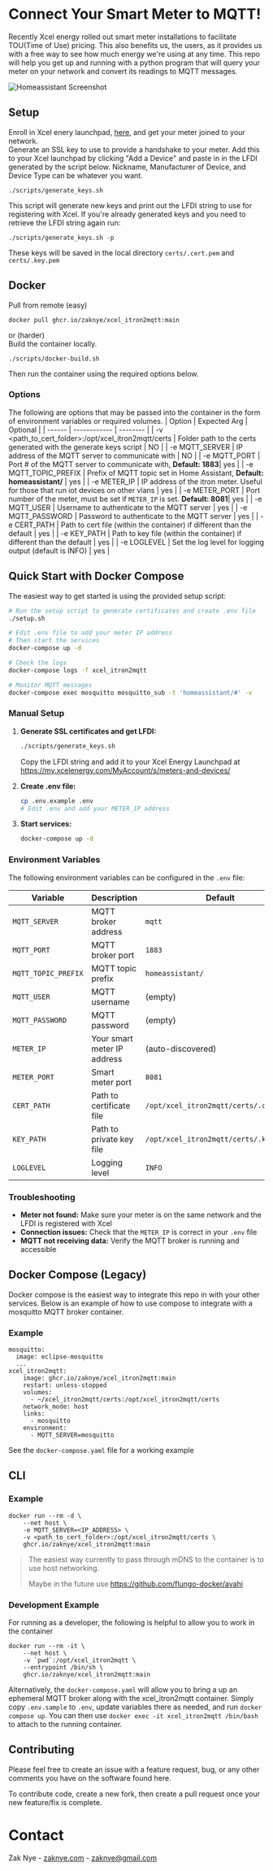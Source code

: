 # Connect Your Smart Meter to MQTT!

Recently Xcel energy rolled out smart meter installations to facilitate TOU(Time of Use) pricing. This also benefits us, the users, as it provides us with a free way to see how much energy we're using at any time. This repo will help you get up and running with a python program that will query your meter on your network and convert its readings to MQTT messages.

![Homeassistant Screenshot](docs/homeassistant_screenshot.png)

## Setup

Enroll in Xcel enery launchpad, [here](https://my.xcelenergy.com/MyAccount/s/meters-and-devices/), and get your meter joined to your network.\
Generate an SSL key to use to provide a handshake to your meter. Add this to your Xcel launchpad by clicking "Add a Device" and paste in in the LFDI generated by the script below. Nickname, Manufacturer of Device, and Device Type can be whatever you want.
```
./scripts/generate_keys.sh
```
This script will generate new keys and print out the LFDI string to use for registering with Xcel. If you're already generated keys and you need to retrieve the LFDI string again run:
```
./scripts/generate_keys.sh -p
```
These keys will be saved in the local directory `certs/.cert.pem` and `certs/.key.pem`

## Docker
Pull from remote (easy)
```
docker pull ghcr.io/zaknye/xcel_itron2mqtt:main
```
or (harder)\
Build the container locally.
```
./scripts/docker-build.sh
```
Then run the container using the required options below.
### Options
The following are options that may be passed into the container in the form of environment variables or required volumes.
| Option | Expected Arg | Optional |
| ------ | ------------ | -------- |
| -v <path_to_cert_folder>:/opt/xcel_itron2mqtt/certs | Folder path to the certs generated with the generate keys script | NO |
| -e MQTT_SERVER | IP address of the MQTT server to communicate with | NO |
| -e MQTT_PORT | Port # of the MQTT server to communicate with, **Default: 1883**| yes |
| -e MQTT_TOPIC_PREFIX | Prefix of MQTT topic set in Home Assistant, **Default: homeassistant/** | yes |
| -e METER_IP | IP address of the itron meter. Useful for those that run iot devices on other vlans | yes |
| -e METER_PORT | Port number of the meter, must be set if `METER_IP` is set. **Default: 8081**| yes |
| -e MQTT_USER | Username to authenticate to the MQTT server | yes |
| -e MQTT_PASSWORD | Password to authenticate to the MQTT server | yes |
| -e CERT_PATH | Path to cert file (within the container) if different than the default | yes |
| -e KEY_PATH | Path to key file (within the container) if different than the default | yes |
| -e LOGLEVEL | Set the log level for logging output (default is INFO) | yes |
## Quick Start with Docker Compose

The easiest way to get started is using the provided setup script:

```bash
# Run the setup script to generate certificates and create .env file
./setup.sh

# Edit .env file to add your meter IP address
# Then start the services
docker-compose up -d

# Check the logs
docker-compose logs -f xcel_itron2mqtt

# Monitor MQTT messages
docker-compose exec mosquitto mosquitto_sub -t 'homeassistant/#' -v
```

### Manual Setup

1. **Generate SSL certificates and get LFDI:**
   ```bash
   ./scripts/generate_keys.sh
   ```
   Copy the LFDI string and add it to your Xcel Energy Launchpad at https://my.xcelenergy.com/MyAccount/s/meters-and-devices/

2. **Create .env file:**
   ```bash
   cp .env.example .env
   # Edit .env and add your METER_IP address
   ```

3. **Start services:**
   ```bash
   docker-compose up -d
   ```

### Environment Variables

The following environment variables can be configured in the `.env` file:

| Variable | Description | Default |
|----------|-------------|---------|
| `MQTT_SERVER` | MQTT broker address | `mqtt` |
| `MQTT_PORT` | MQTT broker port | `1883` |
| `MQTT_TOPIC_PREFIX` | MQTT topic prefix | `homeassistant/` |
| `MQTT_USER` | MQTT username | (empty) |
| `MQTT_PASSWORD` | MQTT password | (empty) |
| `METER_IP` | Your smart meter IP address | (auto-discovered) |
| `METER_PORT` | Smart meter port | `8081` |
| `CERT_PATH` | Path to certificate file | `/opt/xcel_itron2mqtt/certs/.cert.pem` |
| `KEY_PATH` | Path to private key file | `/opt/xcel_itron2mqtt/certs/.key.pem` |
| `LOGLEVEL` | Logging level | `INFO` |

### Troubleshooting

- **Meter not found:** Make sure your meter is on the same network and the LFDI is registered with Xcel
- **Connection issues:** Check that the `METER_IP` is correct in your `.env` file
- **MQTT not receiving data:** Verify the MQTT broker is running and accessible

## Docker Compose (Legacy)
Docker compose is the easiest way to integrate this repo in with your other services. Below is an example of how to use compose to integrate with a mosquitto MQTT broker container.
### Example
```
mosquitto:
  image: eclipse-mosquitto
  ...
xcel_itron2mqtt:
    image: ghcr.io/zaknye/xcel_itron2mqtt:main
    restart: unless-stopped
    volumes:
      - ~/xcel_itron2mqtt/certs:/opt/xcel_itron2mqtt/certs
    network_mode: host
    links:
      - mosquitto
    environment:
      - MQTT_SERVER=mosquitto
```

See the `docker-compose.yaml` file for a working example
## CLI
### Example
```
docker run --rm -d \
    --net host \
    -e MQTT_SERVER=<IP_ADDRESS> \
    -v <path_to_cert_folder>:/opt/xcel_itron2mqtt/certs \
    ghcr.io/zaknye/xcel_itron2mqtt:main
```
> The easiest way currently to pass through mDNS to the container is to use host networking.
>
> Maybe in the future use https://github.com/flungo-docker/avahi
### Development Example
For running as a developer, the following is helpful to allow you to work in the container
```
docker run --rm -it \
    --net host \
    -v `pwd`:/opt/xcel_itron2mqtt \
    --entrypoint /bin/sh \
    ghcr.io/zaknye/xcel_itron2mqtt:main
```

Alternatively, the `docker-compose.yaml` will allow you to bring a up an ephemeral MQTT broker along with the xcel_itron2mqtt container. Simply copy `.env.sample` to `.env`, update variables there as needed, and run `docker compose up`. You can then use `docker exec -it xcel_itron2mqtt /bin/bash` to attach to the running container.
## Contributing

Please feel free to create an issue with a feature request, bug, or any other comments you have on the software found here.

To contribute code, create a new fork, then create a pull request once your new feature/fix is complete.

# Contact
Zak Nye - [zaknye.com](https://zaknye.com) - zaknye@gmail.com
